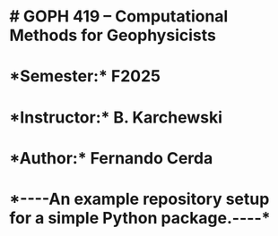 # \# GOPH 419 – Computational Methods for Geophysicists

# \*Semester:\* F2025

# \*Instructor:\* B. Karchewski

# \*Author:\* Fernando Cerda

# \*----An example repository setup for a simple Python package.----\*

